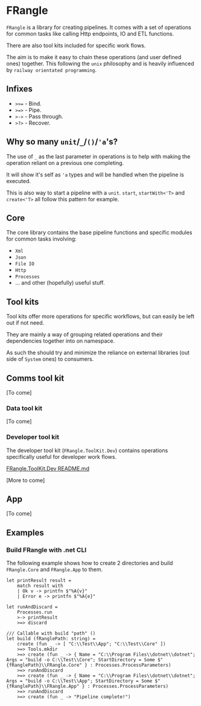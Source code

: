 # FRangle

`FRangle` is a library for creating pipelines.
It comes with a set of operations for common tasks like calling Http endpoints, IO and ETL functions.

There are also tool kits included for specific work flows.

The aim is to make it easy to chain these operations (and user defined ones) together.
This following the `unix` philosophy and is heavily influenced by `railway orientated programming`.
 
## Infixes

* `>>=` - Bind.
* `>=>` - Pipe.
* `>->` - Pass through.
* `>?>` - Recover.

## Why so many `unit`/`_`/`()`/`'a`'s?

The use of `_` as the last parameter in operations is to help with making the operation reliant on a previous one completing.

It will show it's self as `'a` types and will be handled when the pipeline is executed.

This is also way to start a pipeline with a `unit`. `start`, `startWith<'T>` and `create<'T>` all follow this pattern for example. 

## Core

The core library contains the base pipeline functions and specific modules for common tasks involving:

* `Xml`
* `Json`
* `File IO`
* `Http`
* `Processes`  
* ... and other (hopefully) useful stuff.

## Tool kits

Tool kits offer more operations for specific workflows, but can easily be left out if not need.

They are mainly a way of grouping related operations and their dependencies together into on namespace.

As such the should try and minimize the reliance on external libraries (out side of `System` ones) to consumers.

## Comms tool kit

[To come]

### Data tool kit

[To come]

### Developer tool kit

The developer tool kit (`FRangle.ToolKit.Dev`) contains operations specifically useful for developer work flows.

[FRangle.ToolKit.Dev README.md](./FRangle.ToolKit.Dev/README.md)

[More to come]

## App

[To come]

## Examples

### Build FRangle with .net CLI

The following example shows how to create 2 directories and build `FRangle.Core` and `FRangle.App` to them.

```f#
let printResult result =
    match result with
    | Ok v -> printfn $"%A{v}" 
    | Error e -> printfn $"%A{e}"

let runAndDiscard =
    Processes.run
    >-> printResult
    >=> discard

/// Callable with build "path" ()
let build (fRanglePath: string) =
    create (fun _ -> [ "C:\\Test\\App"; "C:\\Test\\Core" ]) 
    >=> Tools.mkdir
    >=> create (fun _ -> { Name = "C:\\Program Files\\dotnet\\dotnet"; Args = "build -o C:\\Test\\Core"; StartDirectory = Some $"{fRanglePath}\\FRangle.Core" } : Processes.ProcessParameters)
    >=> runAndDiscard
    >=> create (fun _ -> { Name = "C:\\Program Files\\dotnet\\dotnet"; Args = "build -o C:\\Test\\App"; StartDirectory = Some $"{fRanglePath}\\FRangle.App" } : Processes.ProcessParameters)
    >=> runAndDiscard
    >=> create (fun _ -> "Pipeline complete!")
```